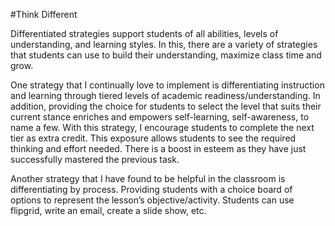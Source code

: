 #Think Different

Differentiated strategies support students of all abilities, levels of understanding, and learning styles. In this, there are a variety of strategies that students can use to build their understanding, maximize class time and grow.

One strategy that I continually love to implement is differentiating instruction and learning through tiered levels of academic readiness/understanding. In addition, providing the choice for students to select the level that suits their current stance enriches and empowers self-learning, self-awareness, to name a few. With this strategy, I encourage students to complete the next tier as extra credit. This exposure allows students to see the required thinking and effort needed. There is a boost in esteem as they have just successfully mastered the previous task. 

Another strategy that I have found to be helpful in the classroom is differentiating by process. Providing students with a choice board of options to represent the lesson’s objective/activity. Students can use flipgrid, write an email, create a slide show, etc. 

